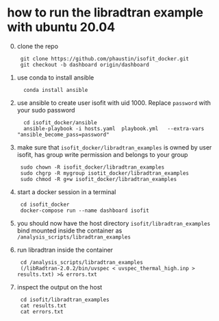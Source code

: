 # how to run the libradtran example with ubuntu 20.04

0) clone the repo

        git clone https://github.com/phaustin/isofit_docker.git
        git checkout -b dashboard origin/dashboard

1) use conda to install ansible
  
         conda install ansible

2) use ansible to create user isofit with uid 1000.  Replace `password` with your sudo password

         cd isofit_docker/ansible
         ansible-playbook -i hosts.yaml  playbook.yml   --extra-vars "ansible_become_pass=password"

3) make sure that `isofit_docker/libradtran_examples` is owned by user isofit,
   has group write permission and belongs to your group

        sudo chown -R isofit_docker/libradtran_examples
        sudo chgrp -R mygroup isotit_docker/libradtran_examples
        sudo chmod -R g+w isofit_docker/libradtran_examples

4) start a docker session in a terminal

        cd isofit_docker
        docker-compose run --name dashboard isofit

5) you should now have the host directory `isofit/libradtran_examples` bind mounted
   inside the container as `/analysis_scripts/libradtran_examples`

6) run libradtran inside the container

        cd /analysis_scripts/libradtran_examples
        (/libRadtran-2.0.2/bin/uvspec < uvspec_thermal_high.inp > results.txt) >& errors.txt

7) inspect the output on the host
 
        cd isofit/libradtran_examples
        cat results.txt
        cat errors.txt
